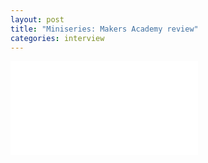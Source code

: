 ```yaml
---
layout: post
title: "Miniseries: Makers Academy review"
categories: interview
---
```

<div class="embed-container  ratio16x9  youtube">
  <iframe src="//www.youtube.com/embed/HlPqlcNdTDE" frameborder="0" allowfullscreen></iframe>
</div>
